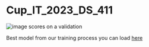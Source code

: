# Cup_IT_2023_DS_411
![image](https://user-images.githubusercontent.com/10894740/226216876-58aa462c-d09f-43dc-8cb0-f1ede88eb47a.png)
scores on a validation

Best model from our training process you can load [here](https://drive.google.com/file/d/1YVLUY9SFjkKZS85WD3EER0L5dW4hcU93/view?usp=sharing)


